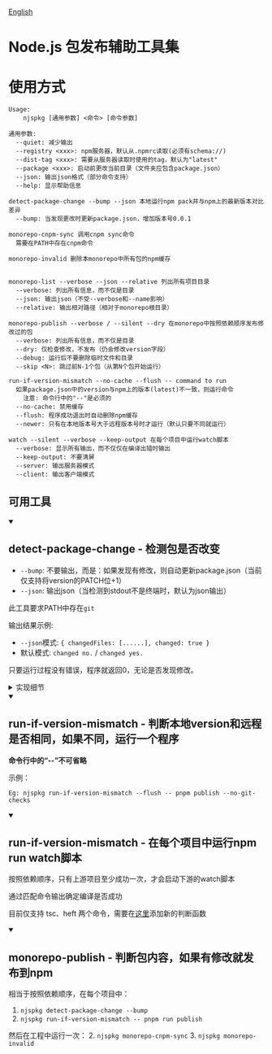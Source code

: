 [English](./README.en.md)

# Node.js 包发布辅助工具集

# 使用方式

```text
Usage:
    njspkg [通用参数] <命令> [命令参数] 

通用参数:
  --quiet: 减少输出
  --registry <xxx>: npm服务器，默认从.npmrc读取(必须有schema://)
  --dist-tag <xxx>: 需要从服务器读取时使用的tag，默认为"latest"
  --package <xxx>: 启动前更改当前目录（文件夹应包含package.json）
  --json: 输出json格式（部分命令支持）
  --help: 显示帮助信息

detect-package-change --bump --json 本地运行npm pack并与npm上的最新版本对比差异
  --bump: 当发现更改时更新package.json，增加版本号0.0.1

monorepo-cnpm-sync 调用cnpm sync命令
  需要在PATH中存在cnpm命令

monorepo-invalid 删除本monorepo中所有包的npm缓存
  

monorepo-list --verbose --json --relative 列出所有项目目录
  --verbose: 列出所有信息，而不仅是目录
  --json: 输出json（不受--verbose和--name影响）
  --relative: 输出相对路径（相对于monorepo根目录）

monorepo-publish --verbose / --silent --dry 在monorepo中按照依赖顺序发布修改过的包
  --verbose: 列出所有信息，而不仅是目录
  --dry: 仅检查修改，不发布（仍会修改version字段）
  --debug: 运行后不要删除临时文件和目录
  --skip <N>: 跳过前N-1个包（从第N个包开始运行）

run-if-version-mismatch --no-cache --flush -- command to run
  如果package.json中的version与npm上的版本(latest)不一致，则运行命令
    注意: 命令行中的"--"是必须的
  --no-cache: 禁用缓存
  --flush: 程序成功退出时自动删除npm缓存
  --newer: 只有在本地版本号大于远程版本号时才运行（默认只要不同就运行）

watch --silent --verbose --keep-output 在每个项目中运行watch脚本
  --verbose: 显示所有输出，而不仅仅在编译出错时输出
  --keep-output: 不要清屏
  --server: 输出服务器模式
  --client: 输出客户端模式
```


## 可用工具

<details open>
<summary><h2>detect-package-change - 检测包是否改变</h2></summary>

-   `--bump`: 不要输出，而是：如果发现有修改，则自动更新package.json（当前仅支持将version的PATCH位+1）
-   `--json`: 输出json（当检测到stdout不是终端时，默认为json输出）

此工具要求PATH中存在`git`

输出结果示例:

-   `--json`模式: `{ changedFiles: [......], changed: true }`
-   默认模式: `changed no.` / `changed yes.`

只要运行过程没有错误，程序就返回0，无论是否发现修改。

<details>
  <summary>实现细节</summary>
  
1. 调用`npm-registry-fetch`包，从npm下载最新的`package.json`，它支持标准http缓存和代理设置
1. 和本地的`package.json`比较`version`字段
    - 如果本地版本号大于远程，则直接判定为`有修改`
1. 从npm下载dist.tarball指定的压缩包，解压到一个临时目录中
1. 在包目录中运行`npm pack`（也支持pnpm）得到压缩包
1. 检查两个压缩包是否相同
	1. 在临时目录中初始化git仓库
	1. 立即提交前面解压结果
	1. 将打包结果覆盖到同一个目录中
	1. 再次提交
	1. 检查`git log`输出的内容（强制LANG=C）
		- 如果没有任何修改，则判定为`无修改`
1. 如果有`--bump`，调用`semver`修改`package.json`中的`version`字段
2. 否则输出`有修改`
</details>
</details>

<details open>
<summary><h2>run-if-version-mismatch - 判断本地version和远程是否相同，如果不同，运行一个程序</h2></summary>

**命令行中的“--”不可省略**

示例：

```
Eg: njspkg run-if-version-mismatch --flush -- pnpm publish --no-git-checks
```

</details>


<details open>
<summary><h2>run-if-version-mismatch - 在每个项目中运行npm run watch脚本</h2></summary>

按照依赖顺序，只有上游项目至少成功一次，才会启动下游的watch脚本

通过匹配命令输出确定编译是否成功

目前仅支持 tsc、heft 两个命令，需要在[这里](src/common/watch-runner/judge.ts)添加新的判断函数

</details>


<details open>
<summary><h2>monorepo-publish - 判断包内容，如果有修改就发布到npm</h2></summary>


相当于按照依赖顺序，在每个项目中：
1. `njspkg detect-package-change --bump`
1. `njspkg run-if-version-mismatch -- pnpm run publish`

然后在工程中运行一次：
2. `njspkg monorepo-cnpm-sync`
3. `njspkg monorepo-invalid`

</details>
